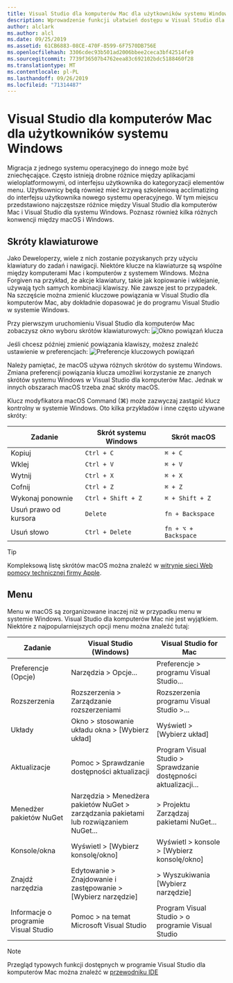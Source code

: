 ```yaml
---
title: Visual Studio dla komputerów Mac dla użytkowników systemu Windows
description: Wprowadzenie funkcji ułatwień dostępu w Visual Studio dla komputerów Mac i sposobach ich włączenia.
author: alclark
ms.author: alcl
ms.date: 09/25/2019
ms.assetid: 61CB6883-08CE-470F-8599-6F7570DB756E
ms.openlocfilehash: 3306cdec93b501ad2006bbee2ceca3bf42514fe9
ms.sourcegitcommit: 7739f36507b4762eea83c692102bdc5188460f28
ms.translationtype: MT
ms.contentlocale: pl-PL
ms.lasthandoff: 09/26/2019
ms.locfileid: "71314487"
---
```

# <a name="visual-studio-for-mac-for-windows-users"></a>Visual Studio dla komputerów Mac dla użytkowników systemu Windows

Migracja z jednego systemu operacyjnego do innego może być zniechęcające. Często istnieją drobne różnice między aplikacjami wieloplatformowymi, od interfejsu użytkownika do kategoryzacji elementów menu. Użytkownicy będą również mieć krzywą szkoleniową acclimatizing do interfejsu użytkownika nowego systemu operacyjnego. W tym miejscu przedstawiono najczęstsze różnice między Visual Studio dla komputerów Mac i Visual Studio dla systemu Windows. Poznasz również kilka różnych konwencji między macOS i Windows.

## <a name="keyboard-shortcuts"></a>Skróty klawiaturowe

Jako Deweloperzy, wiele z nich zostanie pozyskanych przy użyciu klawiatury do zadań i nawigacji. Niektóre klucze na klawiaturze są wspólne między komputerami Mac i komputerów z systemem Windows. Można Forgiven na przykład, że akcje klawiatury, takie jak kopiowanie i wklejanie, używają tych samych kombinacji klawiszy. Nie zawsze jest to przypadek. Na szczęście można zmienić kluczowe powiązania w Visual Studio dla komputerów Mac, aby dokładnie dopasować je do programu Visual Studio w systemie Windows.

Przy pierwszym uruchomieniu Visual Studio dla komputerów Mac zobaczysz okno wyboru skrótów klawiaturowych: ![Okno powiązań klucza](media/ide-tour-2019-keyboard-shortcut.png)

Jeśli chcesz później zmienić powiązania klawiszy, możesz znaleźć ustawienie w preferencjach: ![Preferencje kluczowych powiązań](media/customizing-the-ide-image10a.png)

Należy pamiętać, że macOS używa różnych skrótów do systemu Windows. Zmiana preferencji powiązania klucza umożliwi korzystanie ze znanych skrótów systemu Windows w Visual Studio dla komputerów Mac. Jednak w innych obszarach macOS trzeba znać skróty macOS.

Klucz modyfikatora macOS Command (⌘) może zazwyczaj zastąpić klucz kontrolny w systemie Windows. Oto kilka przykładów i inne często używane skróty:

|Zadanie                   |Skrót systemu Windows         |Skrót macOS      |
|-----------------------|-------------------------|--------------------|
|Kopiuj                   |`Ctrl + C`               |`⌘ + C`             |
|Wklej                  |`Ctrl + V`               |`⌘ + V`             |
|Wytnij                    |`Ctrl + X`               |`⌘ + X`             |
|Cofnij                   |`Ctrl + Z`               |`⌘ + Z`             |
|Wykonaj ponownie                   |`Ctrl + Shift + Z`       |`⌘ + Shift + Z`     |
|Usuń prawo od kursora |`Delete`                 |`fn + Backspace`    |
|Usuń słowo            |`Ctrl + Delete`          |`fn + ⌥ + Backspace`|

> [!TIP]
> Kompleksową listę skrótów macOS można znaleźć w [witrynie sieci Web pomocy technicznej firmy Apple](https://support.apple.com/en-us/HT201236).

## <a name="menus"></a>Menu

Menu w macOS są zorganizowane inaczej niż w przypadku menu w systemie Windows. Visual Studio dla komputerów Mac nie jest wyjątkiem. Niektóre z najpopularniejszych opcji menu można znaleźć tutaj:

|Zadanie                   |Visual Studio (Windows)                                              |Visual Studio for Mac                |
|-----------------------|---------------------------------------------------------------------|-------------------------------------|
|Preferencje (Opcje)  |Narzędzia > Opcje...                                                   |Preferencje > programu Visual Studio...       |
|Rozszerzenia             |Rozszerzenia > Zarządzanie rozszerzeniami                                       |Rozszerzenia programu Visual Studio >...        |
|Układy                |Okno > stosowanie układu okna > [Wybierz układ]                       |Wyświetl > [Wybierz układ]               |
|Aktualizacje                |Pomoc > Sprawdzanie dostępności aktualizacji                                             |Program Visual Studio > Sprawdzanie dostępności aktualizacji... |
|Menedżer pakietów NuGet  |Narzędzia > Menedżera pakietów NuGet > zarządzania pakietami lub rozwiązaniem NuGet... |> Projektu Zarządzaj pakietami NuGet...   |
|Konsole/okna         |Wyświetl > [Wybierz konsolę/okno]                                         |Wyświetl > konsole > [Wybierz konsolę/okno]  |
|Znajdź narzędzia             |Edytowanie > Znajdowanie i zastępowanie > [Wybierz narzędzie]                              |> Wyszukiwania [Wybierz narzędzie]               |
|Informacje o programie Visual Studio    |Pomoc > na temat Microsoft Visual Studio                                 |Program Visual Studio > o programie Visual Studio  

> [!NOTE]
> Przegląd typowych funkcji dostępnych w programie Visual Studio dla komputerów Mac można znaleźć w [przewodniku IDE](ide-tour.md)